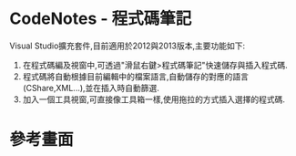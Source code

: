 CodeNotes - 程式碼筆記
=========

Visual Studio擴充套件,目前適用於2012與2013版本,主要功能如下:

1. 在程式碼編及視窗中,可透過"滑鼠右鍵>程式碼筆記"快速儲存與插入程式碼.
2. 程式碼將自動根據目前編輯中的檔案語言,自動儲存的對應的語言(CShare,XML...),並在插入時自動篩選.
3. 加入一個工具視窗,可直接像工具箱一樣,使用拖拉的方式插入選擇的程式碼.

參考畫面
=======
